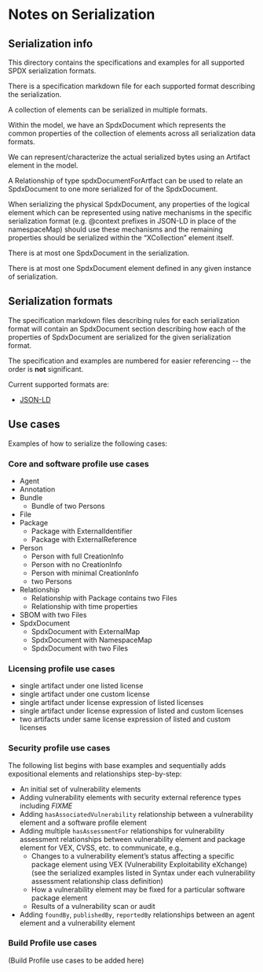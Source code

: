# Notes on Serialization

## Serialization info

This directory contains the specifications and examples for all supported SPDX serialization formats.

There is a specification markdown file for each supported format describing the serialization.

A collection of elements can be serialized in multiple formats.

Within the model, we have an SpdxDocument which represents the common properties of the collection of elements across all serialization data formats.

We can represent/characterize the actual serialized bytes using an Artifact element in the model.

A Relationship of type spdxDocumentForArtfact can be used to relate an SpdxDocument to one more serialized for of the SpdxDocument.

When serializing the physical SpdxDocument, any properties of the logical element which can be represented using native mechanisms in the specific serialization format (e.g. @context prefixes in JSON-LD in place of the namespaceMap) should use these mechanisms and the remaining properties should be serialized within the “XCollection” element itself.

There is at most one SpdxDocument in the serialization.

There is at most one SpdxDocument element defined in any given instance of serialization.

## Serialization formats

The specification markdown files describing rules for each serialization format will contain an SpdxDocument section describing how each of the properties of SpdxDocument are serialized for the given serialization format.

The specification and examples are numbered for easier referencing -- the order is **not** significant.

Current supported formats are:

- [JSON-LD](jsonld.md)

## Use cases

Examples of how to serialize the following cases:

### Core and software profile use cases

- Agent
- Annotation
- Bundle
  - Bundle of two Persons
- File
- Package
  - Package with ExternalIdentifier
  - Package with ExternalReference
- Person
  - Person with full CreationInfo
  - Person with no CreationInfo
  - Person with minimal CreationInfo
  - two Persons
- Relationship
  - Relationship with Package contains two Files
  - Relationship with time properties
- SBOM with two Files
- SpdxDocument
  - SpdxDocument with ExternalMap
  - SpdxDocument with NamespaceMap
  - SpdxDocument with two Files

### Licensing profile use cases

- single artifact under one listed license
- single artifact under one custom license
- single artifact under license expression of listed licenses
- single artifact under license expression of listed and custom licenses
- two artifacts under same license expression of listed and custom licenses

### Security profile use cases

The following list begins with base examples and sequentially adds expositional elements and relationships step-by-step:

- An initial set of vulnerability elements
- Adding vulnerability elements with security external reference types including *FIXME*
- Adding `hasAssociatedVulnerability` relationship between a vulnerability element and a software profile element
- Adding multiple `hasAssessmentFor` relationships for vulnerability assessment relationships between vulnerability element and package element for VEX, CVSS, etc. to communicate, e.g.,
  - Changes to a vulnerability element’s status affecting a specific package element using VEX (Vulnerability Exploitability eXchange) (see the serialized examples listed in Syntax under each vulnerability assessment relationship class definition)
  - How a vulnerability element may be fixed for a particular software package element
  - Results of a vulnerability scan or audit
- Adding `foundBy`, `publishedBy`, `reportedBy` relationships between an agent element and a vulnerability element

### Build Profile use cases

(Build Profile use cases to be added here)
